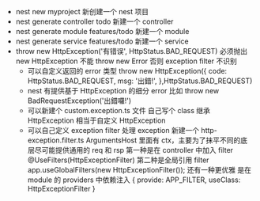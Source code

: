 - nest new myproject 新创建一个 nest 项目
- nest generate controller todo 新建一个 controller
- nest generate module features/todo 新建一个 module
- nest generate service features/todo 新建一个 service
- throw new HttpException('有错误', HttpStatus.BAD_REQUEST) 必须抛出 new HttpException 不能 throw new Error 否则 exception filter 不识别
  - 可以自定义返回的 error 类型 throw new HttpException({ code: HttpStatus.BAD_REQUEST, msg: '出錯!', },HttpStatus.BAD_REQUEST)
  - nest 有提供基于 HttpException 的细分 error 比如 throw new BadRequestException('出錯囉!')
  - 可以新建个 custom.exception.ts 文件 自己写个 class 继承 HttpException 相当于自定义 HttpException
  - 可以自己定义 exception filter 处理 exception 新建一个 http-exception.filter.ts ArgumentsHost 里面有 ctx，主要为了抹平不同的底层尽可能提供通用的 req 和 rsp 第一种是在 controller 中加入 filter @UseFilters(HttpExceptionFilter) 第二种是全局引用 filter app.useGlobalFilters(new HttpExceptionFilter()); 还有一种更优雅 是在 module 的 providers 中依赖注入 { provide: APP_FILTER, useClass: HttpExceptionFilter }
